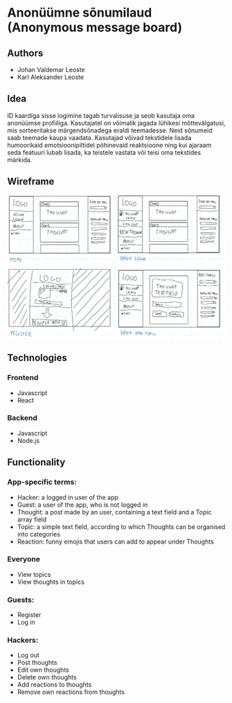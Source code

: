 # Anonüümne sõnumilaud (Anonymous message board)

## Authors
- Johan Valdemar Leoste
- Karl Aleksander Leoste

## Idea

ID kaardiga sisse logimine tagab turvalisuse ja seob kasutaja oma anonüümse profiiliga. Kasutajatel on võimalik jagada lühikesi mõttevälgatusi, mis sorteeritakse märgendsõnadega eraldi teemadesse. Neid sõnumeid saab teemade kaupa vaadata. Kasutajad võivad tekstidele lisada humoorikaid emotsioonipiltidel põhinevaid reaktsioone ning kui ajaraam seda featuuri lubab lisada, ka teistele vastata või teisi oma tekstides märkida.

## Wireframe

![Wireframe](https://github.com/rakenduste-programmeerimine-2021/anonyymne-sonumilaud/blob/main/wireframes/wireframe01.png)

## Technologies
### Frontend
- Javascript
- React
### Backend
- Javascript
- Node.js

## Functionality

### App-specific terms:
- Hacker: a logged in user of the app
- Guest: a user of the app, who is not logged in
- Thought: a post made by an user, containing a text field and a Topic array field
- Topic: a simple text field, according to which Thoughts can be organised into categories
- Reaction: funny emojis that users can add to appear under Thoughts
### Everyone
- View topics
- View thoughts in topics
### Guests:
- Register
- Log in
### Hackers:
- Log out
- Post thoughts
- Edit own thoughts
- Delete own thoughts
- Add reactions to thoughts
- Remove own reactions from thoughts